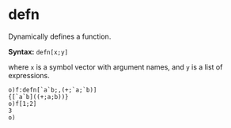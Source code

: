 # defn

Dynamically defines a function.

**Syntax:** ```defn[x;y]```

where `x` is a symbol vector with argument names, and `y` is a list of expressions.

```o
o)f:defn[`a`b;,(+;`a;`b)]
{[`a`b]((+;a;b))}
o)f[1;2]
3
o)
```
